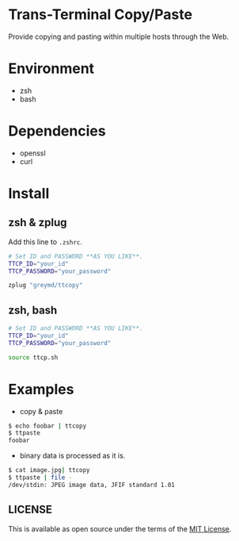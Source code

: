 # Trans-Terminal Copy/Paste
Provide copying and pasting within multiple hosts through the Web.

# Environment
  * zsh
  * bash

# Dependencies
  * openssl
  * curl

# Install

## zsh & zplug

Add this line to `.zshrc`.

```sh
# Set ID and PASSWORD **AS YOU LIKE**.
TTCP_ID="your_id"
TTCP_PASSWORD="your_password"

zplug "greymd/ttcopy"
```

## zsh, bash

```sh
# Set ID and PASSWORD **AS YOU LIKE**.
TTCP_ID="your_id"
TTCP_PASSWORD="your_password"

source ttcp.sh
```

# Examples

* copy & paste

```sh
$ echo foobar | ttcopy
$ ttpaste
foobar
```

* binary data is processed as it is.

```sh
$ cat image.jpg| ttcopy
$ ttpaste | file -
/dev/stdin: JPEG image data, JFIF standard 1.01
```

## LICENSE

This is available as open source under the terms of the [MIT License](http://opensource.org/licenses/MIT).
